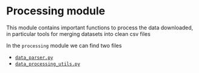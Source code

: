 # Processing module

This module contains important functions to process the data downloaded, in particular tools for merging datasets into clean csv files

In the `processing` module we can find two files

* [`data_parser.py`](processing/data-parser/overview)
* [`data_processing_utils.py`](processing/data-processing-utils/overview)
